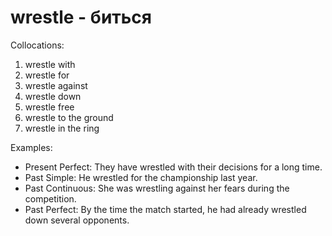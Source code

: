 # wrestle - биться

Collocations:

1. wrestle with
2. wrestle for
3. wrestle against
4. wrestle down
5. wrestle free
6. wrestle to the ground
7. wrestle in the ring

Examples:

- Present Perfect: They have wrestled with their decisions for a long time.
- Past Simple: He wrestled for the championship last year.
- Past Continuous: She was wrestling against her fears during the competition.
- Past Perfect: By the time the match started, he had already wrestled down several opponents.
